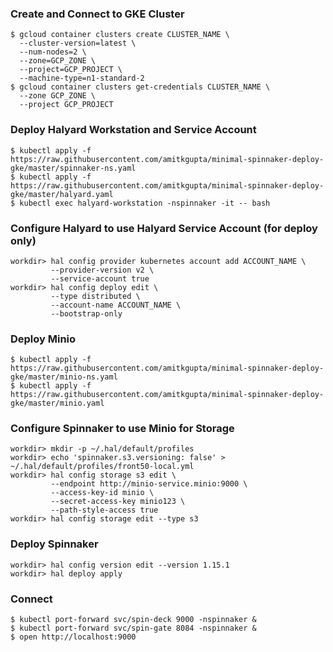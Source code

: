 ### Create and Connect to GKE Cluster

```
$ gcloud container clusters create CLUSTER_NAME \
  --cluster-version=latest \
  --num-nodes=2 \
  --zone=GCP_ZONE \
  --project=GCP_PROJECT \
  --machine-type=n1-standard-2
$ gcloud container clusters get-credentials CLUSTER_NAME \
  --zone GCP_ZONE \
  --project GCP_PROJECT
```

### Deploy Halyard Workstation and Service Account

```
$ kubectl apply -f https://raw.githubusercontent.com/amitkgupta/minimal-spinnaker-deploy-gke/master/spinnaker-ns.yaml
$ kubectl apply -f https://raw.githubusercontent.com/amitkgupta/minimal-spinnaker-deploy-gke/master/halyard.yaml
$ kubectl exec halyard-workstation -nspinnaker -it -- bash
```

### Configure Halyard to use Halyard Service Account (for deploy only)

```
workdir> hal config provider kubernetes account add ACCOUNT_NAME \
         --provider-version v2 \
         --service-account true
workdir> hal config deploy edit \
         --type distributed \
         --account-name ACCOUNT_NAME \
         --bootstrap-only
```

### Deploy Minio

```
$ kubectl apply -f https://raw.githubusercontent.com/amitkgupta/minimal-spinnaker-deploy-gke/master/minio-ns.yaml
$ kubectl apply -f https://raw.githubusercontent.com/amitkgupta/minimal-spinnaker-deploy-gke/master/minio.yaml
```

### Configure Spinnaker to use Minio for Storage

```
workdir> mkdir -p ~/.hal/default/profiles
workdir> echo 'spinnaker.s3.versioning: false' > ~/.hal/default/profiles/front50-local.yml
workdir> hal config storage s3 edit \
         --endpoint http://minio-service.minio:9000 \
         --access-key-id minio \
         --secret-access-key minio123 \
         --path-style-access true
workdir> hal config storage edit --type s3
```

### Deploy Spinnaker

```
workdir> hal config version edit --version 1.15.1
workdir> hal deploy apply
```

### Connect

```
$ kubectl port-forward svc/spin-deck 9000 -nspinnaker &
$ kubectl port-forward svc/spin-gate 8084 -nspinnaker &
$ open http://localhost:9000
```
